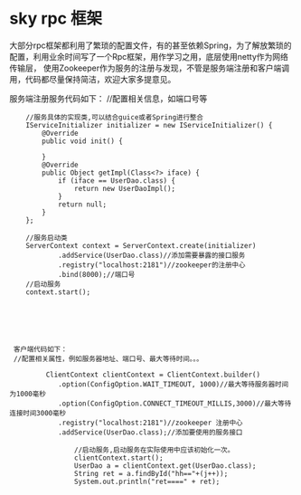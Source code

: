 # sky rpc 框架
大部分rpc框架都利用了繁琐的配置文件，有的甚至依赖Spring，为了解放繁琐的配置，利用业余时间写了一个Rpc框架，用作学习之用，底层使用netty作为网络传输层，
使用Zookeeper作为服务的注册与发现，不管是服务端注册和客户端调用，代码都尽量保持简洁，欢迎大家多提意见。


服务端注册服务代码如下：
        //配置相关信息，如端口号等
        
        //服务具体的实现类,可以结合guice或者Spring进行整合
        IServiceInitializer initializer = new IServiceInitializer() {
            @Override
            public void init() {

            }
            @Override
            public Object getImpl(Class<?> iface) {
                if (iface == UserDao.class) {
                    return new UserDaoImpl();
                }
                return null;
            }
        };

        //服务启动类
        ServerContext context = ServerContext.create(initializer)
                .addService(UserDao.class)//添加需要暴露的接口服务
                .registry("localhost:2181")//zookeeper的注册中心
                .bind(8000);//端口号
        //启动服务
        context.start();






     客户端代码如下：
     //配置相关属性，例如服务器地址、端口号、最大等待时间。。。
               
             ClientContext clientContext = ClientContext.builder()
                .option(ConfigOption.WAIT_TIMEOUT, 1000)//最大等待服务器时间为1000毫秒
                .option(ConfigOption.CONNECT_TIMEOUT_MILLIS,3000)//最大等待连接时间3000毫秒
                .registry("localhost:2181")//zookeeper 注册中心
                .addService(UserDao.class);//添加要使用的服务接口
               
                    //启动服务,启动服务在实际使用中应该初始化一次。
                    clientContext.start();
                    UserDao a = clientContext.get(UserDao.class);
                    String ret = a.findById("hh=="+(j++));
                    System.out.println("ret====" + ret);
